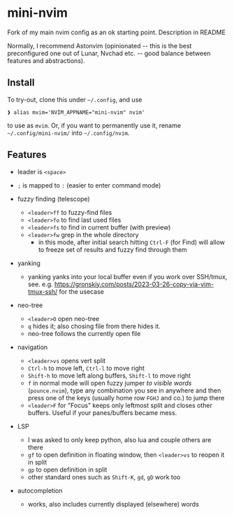 # mini-nvim
Fork of my main nvim config as an ok starting point. Description in README

Normally, I recommend Astonvim (opinionated -- this is the best preconfigured one out of 
Lunar, Nvchad etc. -- good balance between features and abstractions).

## Install

To try-out, clone this under `~/.config`, and use 
```
❱ alias mvim='NVIM_APPNAME="mini-nvim" nvim'
```
to use as `mvim`. Or, if you want to permanently use it, rename `~/.config/mini-nvim/` into `~/.config/nvim`. 

## Features

- leader is `<space>`
- `;` is mapped to `:` (easier to enter command mode)
- fuzzy finding (telescope)
    - `<leader>ff` to fuzzy-find files
    - `<leader>fo` to find last used files
    - `<leader>fs` to find in current buffer (with preview)
    - `<leader>fw` grep in the whole directory
        - in this mode, after initial search hitting `Ctrl-F` (for Find) will allow to 
            freeze set of results and fuzzy find through them

- yanking
    - yanking yanks into your local buffer even if you work over SSH/tmux, 
        see. e.g. https://gronskiy.com/posts/2023-03-26-copy-via-vim-tmux-ssh/ for the usecase

- neo-tree
    - `<leader>O` open neo-tree
    - `q` hides it; also chosing file from there hides it.
    - neo-tree follows the currently open file

- navigation
    - `<leader>vs` opens vert split
    - `Ctrl-h` to move left, `Ctrl-l` to move right
    - `Shift-h` to move left along buffers, `Shift-l` to move right
    - `f` in normal mode will open fuzzy jumper _to visible words_ (`pounce.nvim`), type any combination you see in anywhere
        and then press one of the keys (usually home row `FGHJ` and co.) to jump there
    - `<leader>F` for "Focus" keeps only leftmost split and closes other buffers. Useful if your panes/buffers became mess.

- LSP
    - I was asked to only keep python, also lua and couple others are there
    - `gf` to open definition in floating window, then `<leader>vs` to reopen it in split
    - `gp` to open definition in split
    - other standard ones such as `Shift-K`, `gd`, `gD` work too

- autocompletion
    - works, also includes currently displayed (elsewhere) words
